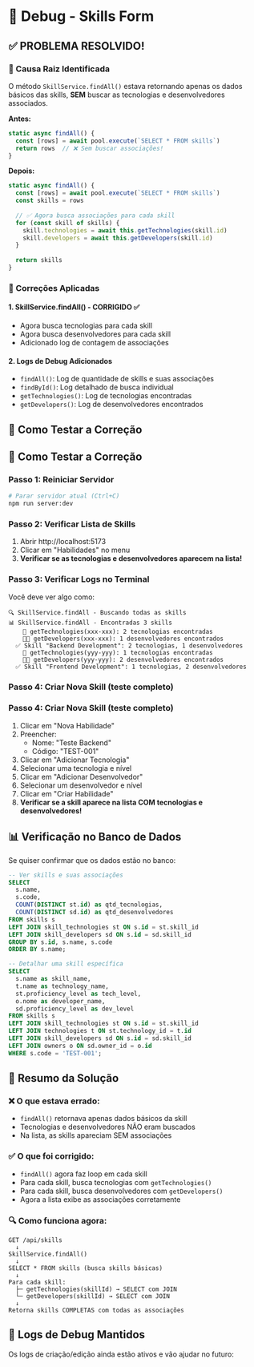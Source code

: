 # 🐛 Debug - Skills Form

## ✅ PROBLEMA RESOLVIDO!

### 🎯 Causa Raiz Identificada

O método `SkillService.findAll()` estava retornando apenas os dados básicos das skills, **SEM** buscar as tecnologias e desenvolvedores associados.

**Antes:**
```typescript
static async findAll() {
  const [rows] = await pool.execute(`SELECT * FROM skills`)
  return rows  // ❌ Sem buscar associações!
}
```

**Depois:**
```typescript
static async findAll() {
  const [rows] = await pool.execute(`SELECT * FROM skills`)
  const skills = rows
  
  // ✅ Agora busca associações para cada skill
  for (const skill of skills) {
    skill.technologies = await this.getTechnologies(skill.id)
    skill.developers = await this.getDevelopers(skill.id)
  }
  
  return skills
}
```

### 🔧 Correções Aplicadas

#### 1. SkillService.findAll() - CORRIGIDO ✅
- Agora busca tecnologias para cada skill
- Agora busca desenvolvedores para cada skill
- Adicionado log de contagem de associações

#### 2. Logs de Debug Adicionados
- `findAll()`: Log de quantidade de skills e suas associações
- `findById()`: Log detalhado de busca individual
- `getTechnologies()`: Log de tecnologias encontradas
- `getDevelopers()`: Log de desenvolvedores encontrados

## 🧪 Como Testar a Correção

## 🧪 Como Testar a Correção

### Passo 1: Reiniciar Servidor

```bash
# Parar servidor atual (Ctrl+C)
npm run server:dev
```

### Passo 2: Verificar Lista de Skills

1. Abrir http://localhost:5173
2. Clicar em "Habilidades" no menu
3. **Verificar se as tecnologias e desenvolvedores aparecem na lista!**

### Passo 3: Verificar Logs no Terminal

Você deve ver algo como:

```
🔍 SkillService.findAll - Buscando todas as skills
📊 SkillService.findAll - Encontradas 3 skills
    🔧 getTechnologies(xxx-xxx): 2 tecnologias encontradas
    👨‍💻 getDevelopers(xxx-xxx): 1 desenvolvedores encontrados
  ✅ Skill "Backend Development": 2 tecnologias, 1 desenvolvedores
    🔧 getTechnologies(yyy-yyy): 1 tecnologias encontradas
    👨‍💻 getDevelopers(yyy-yyy): 2 desenvolvedores encontrados
  ✅ Skill "Frontend Development": 1 tecnologias, 2 desenvolvedores
```

### Passo 4: Criar Nova Skill (teste completo)

### Passo 4: Criar Nova Skill (teste completo)

1. Clicar em "Nova Habilidade"
2. Preencher:
   - Nome: "Teste Backend"
   - Código: "TEST-001"
3. Clicar em "Adicionar Tecnologia"
4. Selecionar uma tecnologia e nível
5. Clicar em "Adicionar Desenvolvedor"
6. Selecionar um desenvolvedor e nível
7. Clicar em "Criar Habilidade"
8. **Verificar se a skill aparece na lista COM tecnologias e desenvolvedores!**

## 📊 Verificação no Banco de Dados

Se quiser confirmar que os dados estão no banco:

```sql
-- Ver skills e suas associações
SELECT 
  s.name,
  s.code,
  COUNT(DISTINCT st.id) as qtd_tecnologias,
  COUNT(DISTINCT sd.id) as qtd_desenvolvedores
FROM skills s
LEFT JOIN skill_technologies st ON s.id = st.skill_id
LEFT JOIN skill_developers sd ON s.id = sd.skill_id
GROUP BY s.id, s.name, s.code
ORDER BY s.name;

-- Detalhar uma skill específica
SELECT 
  s.name as skill_name,
  t.name as technology_name,
  st.proficiency_level as tech_level,
  o.nome as developer_name,
  sd.proficiency_level as dev_level
FROM skills s
LEFT JOIN skill_technologies st ON s.id = st.skill_id
LEFT JOIN technologies t ON st.technology_id = t.id
LEFT JOIN skill_developers sd ON s.id = sd.skill_id
LEFT JOIN owners o ON sd.owner_id = o.id
WHERE s.code = 'TEST-001';
```

## 🎯 Resumo da Solução

### ❌ O que estava errado:
- `findAll()` retornava apenas dados básicos da skill
- Tecnologias e desenvolvedores NÃO eram buscados
- Na lista, as skills apareciam SEM associações

### ✅ O que foi corrigido:
- `findAll()` agora faz loop em cada skill
- Para cada skill, busca tecnologias com `getTechnologies()`
- Para cada skill, busca desenvolvedores com `getDevelopers()`
- Agora a lista exibe as associações corretamente

### 🔍 Como funciona agora:

```
GET /api/skills
  ↓
SkillService.findAll()
  ↓
SELECT * FROM skills (busca skills básicas)
  ↓
Para cada skill:
  ├─ getTechnologies(skillId) → SELECT com JOIN
  └─ getDevelopers(skillId) → SELECT com JOIN
  ↓
Retorna skills COMPLETAS com todas as associações
```

## 🚀 Logs de Debug Mantidos

Os logs de criação/edição ainda estão ativos e vão ajudar no futuro:
